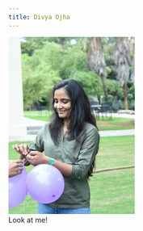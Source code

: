 ```yaml
---
title: Divya Ojha
---
```


<img src="divya.jpg" alt="divya" style="width: 250px;"/>
<br/>
Look at me!

